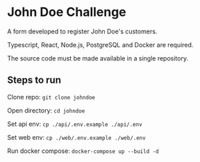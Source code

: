 # John Doe Challenge

A form developed to register John Doe's customers.

Typescript, React, Node.js, PostgreSQL and Docker are required.

The source code must be made available in a single repository.


## Steps to run

Clone repo:
`git clone johndoe`

Open directory:
`cd johndoe`

Set api env:
`cp ./api/.env.example ./api/.env`

Set web env:
`cp ./web/.env.example ./web/.env`

Run docker compose:
`docker-compose up --build -d`
